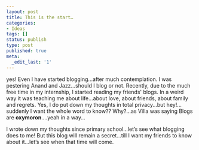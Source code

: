 ```yaml
---
layout: post
title: This is the start…
categories:
- Ideas
tags: []
status: publish
type: post
published: true
meta:
  _edit_last: '1'
---
```

yes! Even I have started blogging...after much contemplation. I was pestering Anand and Jazz…should I blog or not. Recently, due to the much free time in my internship, I started reading my friends' blogs. In a weird way it was teaching me about life…about love, about friends, about family and regrets. Yes, I do put down my thoughts in total privacy…but hey!…suddenly I want the whole word to know?? Why?…as Villa was saying Blogs are **oxymoron**….yeah in a way…  I wrote down my thoughts since primary school…let’s see what blogging does to me! But this blog will remain a secret…till I want my friends to know about it…let’s see when that time will come.

